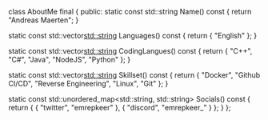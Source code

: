 class AboutMe final
{
public:
  static const std::string Name() const
  {
    return "Andreas Maerten";
  }

  static const std::vector<std::string> Languages() const
  {
    return {
      "English"
    };
  }

  static const std::vector<std::string> CodingLangues() const
  {
    return {
      "C++",
      "C#",
      "Java",
      "NodeJS",
      "Python"
    };
  }

  static const std::vector<std::string> Skillset() const
  {
    return {
      "Docker",
      "Github CI/CD",
      "Reverse Engineering",
      "Linux",
      "Git"
    };
  }

  static const std::unordered_map<std::string, std::string> Socials() const
  {
    return {
      { "twitter", "emrepkeer" },
      { "discord", "emrepkeer_" }
    };
  }
};
